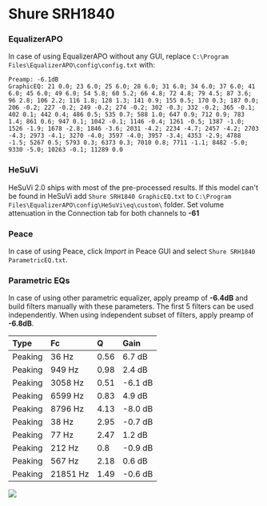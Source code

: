 # Shure SRH1840

### EqualizerAPO
In case of using EqualizerAPO without any GUI, replace `C:\Program Files\EqualizerAPO\config\config.txt`
with:
```
Preamp: -6.1dB
GraphicEQ: 21 0.0; 23 6.0; 25 6.0; 28 6.0; 31 6.0; 34 6.0; 37 6.0; 41 6.0; 45 6.0; 49 6.0; 54 5.8; 60 5.2; 66 4.8; 72 4.8; 79 4.5; 87 3.6; 96 2.8; 106 2.2; 116 1.8; 128 1.3; 141 0.9; 155 0.5; 170 0.3; 187 0.0; 206 -0.2; 227 -0.2; 249 -0.2; 274 -0.2; 302 -0.3; 332 -0.2; 365 -0.1; 402 0.1; 442 0.4; 486 0.5; 535 0.7; 588 1.0; 647 0.9; 712 0.9; 783 1.4; 861 0.6; 947 0.1; 1042 -0.1; 1146 -0.4; 1261 -0.5; 1387 -1.0; 1526 -1.9; 1678 -2.8; 1846 -3.6; 2031 -4.2; 2234 -4.7; 2457 -4.2; 2703 -4.3; 2973 -4.1; 3270 -4.0; 3597 -4.0; 3957 -3.4; 4353 -2.9; 4788 -1.5; 5267 0.5; 5793 0.3; 6373 0.3; 7010 0.8; 7711 -1.1; 8482 -5.0; 9330 -5.0; 10263 -0.1; 11289 0.0
```

### HeSuVi
HeSuVi 2.0 ships with most of the pre-processed results. If this model can't be found in HeSuVi add
`Shure SRH1840 GraphicEQ.txt` to `C:\Program Files\EqualizerAPO\config\HeSuVi\eq\custom\` folder.
Set volume attenuation in the Connection tab for both channels to **-61**

### Peace
In case of using Peace, click *Import* in Peace GUI and select `Shure SRH1840 ParametricEQ.txt`.

### Parametric EQs
In case of using other parametric equalizer, apply preamp of **-6.4dB** and build filters manually
with these parameters. The first 5 filters can be used independently.
When using independent subset of filters, apply preamp of **-6.8dB**.

| Type    | Fc       |    Q | Gain    |
|:--------|:---------|:-----|:--------|
| Peaking | 36 Hz    | 0.56 | 6.7 dB  |
| Peaking | 949 Hz   | 0.98 | 2.4 dB  |
| Peaking | 3058 Hz  | 0.51 | -6.1 dB |
| Peaking | 6599 Hz  | 0.83 | 4.9 dB  |
| Peaking | 8796 Hz  | 4.13 | -8.0 dB |
| Peaking | 38 Hz    | 2.95 | -0.7 dB |
| Peaking | 77 Hz    | 2.47 | 1.2 dB  |
| Peaking | 212 Hz   | 0.8  | -0.9 dB |
| Peaking | 567 Hz   | 2.18 | 0.6 dB  |
| Peaking | 21851 Hz | 1.49 | -0.6 dB |

![](https://raw.githubusercontent.com/jaakkopasanen/AutoEq/master/results/innerfidelity/sbaf-serious/Shure%20SRH1840/Shure%20SRH1840.png)